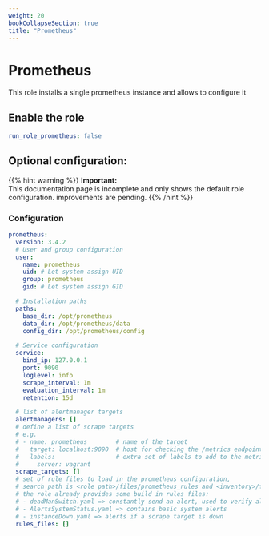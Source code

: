 ```yaml
---
weight: 20
bookCollapseSection: true
title: "Prometheus"
---
```


# Prometheus

This role installs a single prometheus instance and allows to configure it


## Enable the role
``` yaml
run_role_prometheus: false

```

## Optional configuration: 

{{% hint warning %}}
**Important:**  
This documentation page is incomplete and only shows the default role configuration.
improvements are pending.
{{% /hint %}}

### Configuration
```yaml
prometheus: 
  version: 3.4.2
  # User and group configuration
  user:
    name: prometheus
    uid: # Let system assign UID
    group: prometheus
    gid: # Let system assign GID

  # Installation paths
  paths:
    base_dir: /opt/prometheus
    data_dir: /opt/prometheus/data
    config_dir: /opt/prometheus/config

  # Service configuration
  service:
    bind_ip: 127.0.0.1
    port: 9090
    loglevel: info
    scrape_interval: 1m
    evaluation_interval: 1m
    retention: 15d

  # list of alertmanager targets
  alertmanagers: []
  # define a list of scrape targets
  # e.g.
  # - name: prometheus        # name of the target
  #   target: localhost:9090  # host for checking the /metrics endpoint
  #   labels:                 # extra set of labels to add to the metric
  #     server: vagrant
  scrape_targets: []
  # set of rule files to load in the prometheus configuration,
  # search path is <role path>/files/prometheus_rules and <inventory>/files/prometheus_rules
  # the role already provides some build in rules files:
  # - deadManSwitch.yaml => constantly send an alert, used to verify alerting works
  # - AlertsSystemStatus.yaml => contains basic system alerts
  # - instanceDown.yaml => alerts if a scrape target is down
  rules_files: []
```


